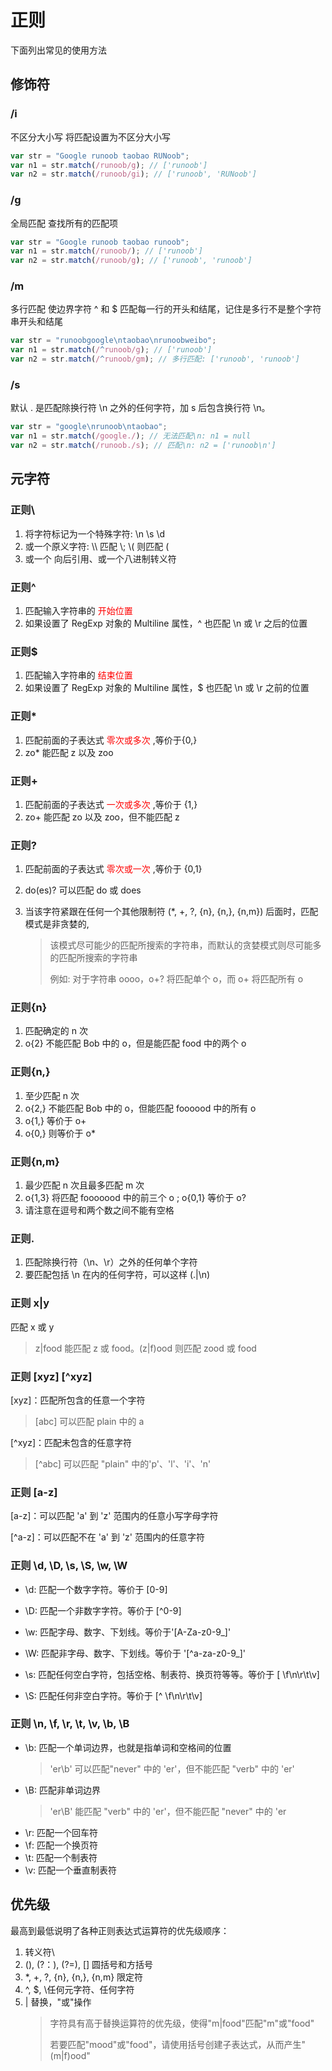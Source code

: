 # 正则

下面列出常见的使用方法

## 修饰符

### /i

不区分大小写 将匹配设置为不区分大小写

```js
var str = "Google runoob taobao RUNoob";
var n1 = str.match(/runoob/g); // ['runoob']
var n2 = str.match(/runoob/gi); // ['runoob', 'RUNoob']
```

### /g

全局匹配 查找所有的匹配项

```js
var str = "Google runoob taobao runoob";
var n1 = str.match(/runoob/); // ['runoob']
var n2 = str.match(/runoob/g); // ['runoob', 'runoob']
```

### /m

多行匹配 使边界字符 ^ 和 $ 匹配每一行的开头和结尾，记住是多行不是整个字符串开头和结尾

```js
var str = "runoobgoogle\ntaobao\nrunoobweibo";
var n1 = str.match(/^runoob/g); // ['runoob']
var n2 = str.match(/^runoob/gm); // 多行匹配: ['runoob', 'runoob']
```

### /s

默认 . 是匹配除换行符 \n 之外的任何字符，加 s 后包含换行符 \n。

```js
var str = "google\nrunoob\ntaobao";
var n1 = str.match(/google./); // 无法匹配\n: n1 = null
var n2 = str.match(/runoob./s); // 匹配\n: n2 = ['runoob\n']
```

## 元字符

### 正则\

1. 将字符标记为一个特殊字符: \n \s \d
2. 或一个原义字符: \\\\ 匹配 \\; \\( 则匹配 (
3. 或一个 向后引用、或一个八进制转义符

### 正则^

1. 匹配输入字符串的<font color="red"> 开始位置 </font>
2. 如果设置了 RegExp 对象的 Multiline 属性，^ 也匹配 \n 或 \r 之后的位置

### 正则$

1. 匹配输入字符串的<font color="red"> 结束位置 </font>
2. 如果设置了 RegExp 对象的 Multiline 属性，$ 也匹配 \n 或 \r 之前的位置

### 正则\*

1. 匹配前面的子表达式<font color="red"> 零次或多次 </font>,等价于{0,}
2. zo\* 能匹配 z 以及 zoo

### 正则+

1. 匹配前面的子表达式<font color="red"> 一次或多次 </font>,等价于 {1,}
2. zo+ 能匹配 zo 以及 zoo，但不能匹配 z

### 正则?

1. 匹配前面的子表达式<font color="red"> 零次或一次 </font>,等价于 {0,1}
2. do(es)? 可以匹配 do 或 does

3. 当该字符紧跟在任何一个其他限制符 (\*, +, ?, {n}, {n,}, {n,m}) 后面时，匹配模式是非贪婪的,
   > 该模式尽可能少的匹配所搜索的字符串，而默认的贪婪模式则尽可能多的匹配所搜索的字符串
   >
   > 例如: 对于字符串 oooo，o+? 将匹配单个 o，而 o+ 将匹配所有 o

### 正则{n}

1. 匹配确定的 n 次
2. o{2} 不能匹配 Bob 中的 o，但是能匹配 food 中的两个 o

### 正则{n,}

1. 至少匹配 n 次
2. o{2,} 不能匹配 Bob 中的 o，但能匹配 foooood 中的所有 o
3. o{1,} 等价于 o+
4. o{0,} 则等价于 o\*

### 正则{n,m}

1. 最少匹配 n 次且最多匹配 m 次
2. o{1,3} 将匹配 fooooood 中的前三个 o ; o{0,1} 等价于 o?
3. 请注意在逗号和两个数之间不能有空格

### 正则.

1. 匹配除换行符（\n、\r）之外的任何单个字符
2. 要匹配包括 \n 在内的任何字符，可以这样 (.|\n)

### 正则 x|y

匹配 x 或 y

> z|food 能匹配 z 或 food。(z|f)ood 则匹配 zood 或 food

### 正则 [xyz] [^xyz]

[xyz]：匹配所包含的任意一个字符

> [abc] 可以匹配 plain 中的 a

[^xyz]：匹配未包含的任意字符

> [^abc] 可以匹配 "plain" 中的'p'、'l'、'i'、'n'

### 正则 [a-z]

[a-z]：可以匹配 'a' 到 'z' 范围内的任意小写字母字符

[^a-z]：可以匹配不在 'a' 到 'z' 范围内的任意字符

### 正则 \d, \D, \s, \S, \w, \W

- \d: 匹配一个数字字符。等价于 [0-9]
- \D: 匹配一个非数字字符。等价于 [^0-9]

- \w: 匹配字母、数字、下划线。等价于'[A-Za-z0-9_]'
- \W: 匹配非字母、数字、下划线。等价于 '[^a-za-z0-9_]'

- \s: 匹配任何空白字符，包括空格、制表符、换页符等等。等价于 [ \f\n\r\t\v]
- \S: 匹配任何非空白字符。等价于 [^ \f\n\r\t\v]

### 正则 \n, \f, \r, \t, \v, \b, \B

- \b: 匹配一个单词边界，也就是指单词和空格间的位置
  > 'er\b' 可以匹配"never" 中的 'er'，但不能匹配 "verb" 中的 'er'
- \B: 匹配非单词边界
  > 'er\B' 能匹配 "verb" 中的 'er'，但不能匹配 "never" 中的 'er
- \r: 匹配一个回车符
- \f: 匹配一个换页符
- \t: 匹配一个制表符
- \v: 匹配一个垂直制表符

## 优先级

最高到最低说明了各种正则表达式运算符的优先级顺序：

1. 转义符\
2. (), (?：), (?=), [] 圆括号和方括号
3. \*, +, ?, {n}, {n,}, {n,m} 限定符
4. ^, $, \任何元字符、任何字符
5. | 替换，"或"操作
   > 字符具有高于替换运算符的优先级，使得"m|food"匹配"m"或"food"
   >
   > 若要匹配"mood"或"food"，请使用括号创建子表达式，从而产生"(m|f)ood"
